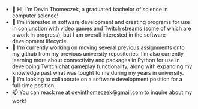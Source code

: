 - 👋 Hi, I’m Devin Thomeczek, a graduated bachelor of science in computer science!
- 👀 I’m interested in software development and creating programs for use in conjunction with video games and Twitch streams (some of which are a work in progress), but I am overall interested in the software development lifecycle.
- 🌱 I'm currently working on moving several previous assignments onto my github from my previous university repositories. I’m also currently learning more about connectivity and packages in Python for use in developing Twitch chat gameplay functionality, along with expanding my knowledge past what was tought to me during my years in university.
- 💞️ I’m looking to collaborate on a software development position for a full-time position.
- 📫 You can reack me at devinthomeczek@gmail.com to inquire about my work!

<!---
dthomeczek/dthomeczek is a ✨ special ✨ repository because its `README.md` (this file) appears on your GitHub profile.
You can click the Preview link to take a look at your changes.
--->
